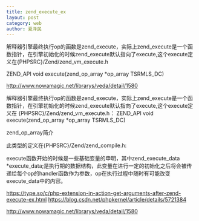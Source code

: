 ```yaml
---
title: zend_execute_ex
layout: post
category: web
author: 夏泽民
---
```

解释器引擎最终执行op的函数是zend_execute，实际上zend_execute是一个函数指针，在引擎初始化的时候zend_execute默认指向了execute,这个execute定义在{PHPSRC}/Zend/zend_vm_execute.h

ZEND_API void execute(zend_op_array *op_array TSRMLS_DC)
<!-- more -->
http://www.nowamagic.net/librarys/veda/detail/1580

   解释器引擎最终执行op的函数是zend_execute，实际上zend_execute是一个函数指针，在引擎初始化的时候zend_execute默认指向了execute,这个execute定义在
   {PHPSRC}/Zend/zend_vm_execute.h：
ZEND_API void execute(zend_op_array *op_array TSRMLS_DC)

zend_op_array简介

此类型的定义在{PHPSRC}/Zend/zend_compile.h:

 execute函数开始的时候是一些基础变量的申明，其中zend_execute_data *execute_data;是执行期的数据结构，此变量在进行一定的初始化之后将会被传递给每个op的handler函数作为参数，op在执行过程中随时有可能改变execute_data中的内容。

https://type.so/c/php-extension-in-action-get-arguments-after-zend-execute-ex.html
https://blog.csdn.net/phpkernel/article/details/5721384

http://www.nowamagic.net/librarys/veda/detail/1580